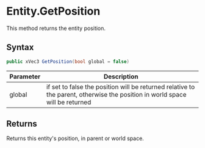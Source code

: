 # Entity.GetPosition

This method returns the entity position.

## Syntax

```csharp
public xVec3 GetPosition(bool global = false)
```

| Parameter | Description |
|---|---|
| global | if set to false the position will be returned relative to the parent, otherwise the position in world space will be returned |


## Returns

Returns this entity's position, in parent or world space.